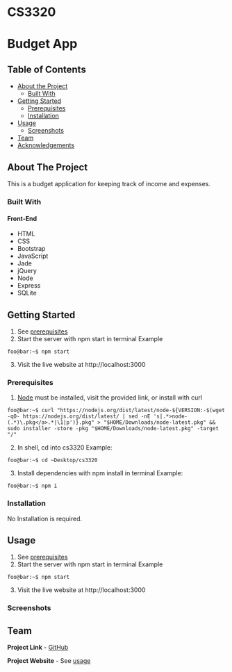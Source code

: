 # CS3320

# Budget App
## Table of Contents

* [About the Project](#about-the-project)
  * [Built With](#built-with)
* [Getting Started](#getting-started)
  * [Prerequisites](#prerequisites)
  * [Installation](#installation)
* [Usage](#usage)
  * [Screenshots](#sceenshots)
* [Team](#team)
* [Acknowledgements](#acknowledgements)

## About The Project
This is a budget application for keeping track of income and expenses.


### Built With
#### Front-End
* HTML
* CSS
* Bootstrap
* JavaScript
* Jade
* jQuery
* Node
* Express
* SQLite

## Getting Started
1. See [prerequisites](#prerequisites)
2. Start the server with npm start in terminal
Example
```console
foo@bar:~$ npm start
```
3. Visit the live website at http://localhost:3000

### Prerequisites
1. [Node](https://nodejs.org/en/) must be installed, visit the provided link, or install with curl
```console
foo@bar:~$ curl "https://nodejs.org/dist/latest/node-${VERSION:-$(wget -qO- https://nodejs.org/dist/latest/ | sed -nE 's|.*>node-(.*)\.pkg</a>.*|\1|p')}.pkg" > "$HOME/Downloads/node-latest.pkg" && sudo installer -store -pkg "$HOME/Downloads/node-latest.pkg" -target "/"
```
2. In shell, cd into cs3320
Example:
```console
foo@bar:~$ cd ~Desktop/cs3320
```
3. Install dependencies with npm install in terminal
Example:
```console
foo@bar:~$ npm i
```

### Installation  
No Installation is required.


## Usage
1. See [prerequisites](#prerequisites)
2. Start the server with npm start in terminal
Example
```console
foo@bar:~$ npm start
```
3. Visit the live website at http://localhost:3000

### Screenshots


## Team

**Project Link** - [GitHub](https://github.com/miketdennison/cs3320)

**Project Website** - See [usage](#usage)
